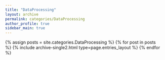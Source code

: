 ```yaml
---
title: "DataProcessing"
layout: archive
permalink: categories/DataProcessing
author_profile: true
sidebar_main: true
---
```



{% assign posts = site.categories.DataProcessing %}
{% for post in posts %} {% include archive-single2.html type=page.entries_layout %} {% endfor %}
